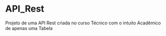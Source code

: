# API_Rest
Projeto de uma API Rest criada no curso Técnico com o intuito Acadêmico de apenas uma Tabela
